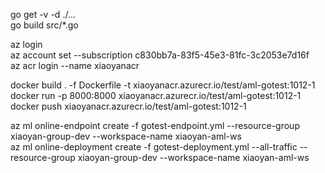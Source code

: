 go get -v -d ./...  
go build src/*.go  


az login  
az account set --subscription c830bb7a-83f5-45e3-81fc-3c2053e7d16f  
az acr login --name xiaoyanacr  

docker build . -f Dockerfile -t xiaoyanacr.azurecr.io/test/aml-gotest:1012-1   
docker run -p 8000:8000 xiaoyanacr.azurecr.io/test/aml-gotest:1012-1   
docker push  xiaoyanacr.azurecr.io/test/aml-gotest:1012-1  


az ml online-endpoint create  -f gotest-endpoint.yml --resource-group xiaoyan-group-dev --workspace-name xiaoyan-aml-ws  
az ml online-deployment create  -f gotest-deployment.yml --all-traffic --resource-group xiaoyan-group-dev --workspace-name xiaoyan-aml-ws  

